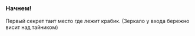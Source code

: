 ### Начнем!
Первый секрет таит место где лежит крабик.
(Зеркало у входа бережно висит над тайником)
